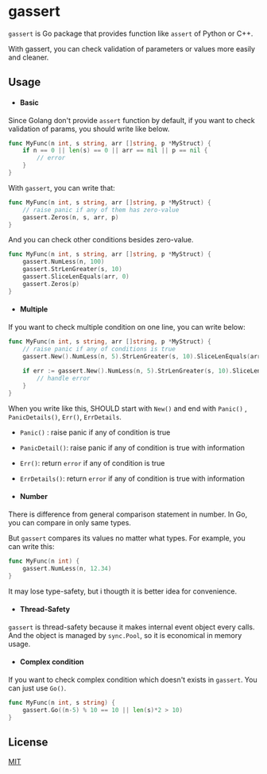 # gassert

`gassert` is Go package that provides function like `assert` of Python or C++.

With gassert, you can check validation of parameters or values more easily and cleaner.

## Usage

- #### Basic

Since Golang don't provide `assert` function by default, if you want to check validation of params, you should write like below. 

```go
func MyFunc(n int, s string, arr []string, p *MyStruct) {
    if n == 0 || len(s) == 0 || arr == nil || p == nil {
        // error
    }
}
```

With `gassert`, you can write that:

```go
func MyFunc(n int, s string, arr []string, p *MyStruct) {
  	// raise panic if any of them has zero-value
	gassert.Zeros(n, s, arr, p)
}
```

And you can check other conditions besides zero-value.

```go
func MyFunc(n int, s string, arr []string, p *MyStruct) {
  	gassert.NumLess(n, 100)
  	gassert.StrLenGreater(s, 10)
  	gassert.SliceLenEquals(arr, 0)
  	gassert.Zeros(p)
}
```

- #### Multiple

If you want to check multiple condition on one line, you can write below:

```go
func MyFunc(n int, s string, arr []string, p *MyStruct) {
  	// raise panic if any of conditions is true
  	gassert.New().NumLess(n, 5).StrLenGreater(s, 10).SliceLenEquals(arr, 0).Zeros(0).Panic()
  
  	if err := gassert.New().NumLess(n, 5).StrLenGreater(s, 10).SliceLenEquals(arr, 0).Zeros(0).Err(); err != nil {
    	// handle error
  	}
}
```

When you write like this, SHOULD start with `New()` and end with `Panic()` , `PanicDetails()`, `Err()`, `ErrDetails`.

- `Panic()` : raise panic if any of condition is true
- `PanicDetail()`: raise panic if any of condition is true with information
- `Err()`: return `error` if any of condition is true
- `ErrDetails()`: return `error` if any of condition is true with information

- #### Number

There is difference from general comparison statement in number. In Go, you can compare in only same types.

But `gassert` compares its values no matter what types.  For example, you can write this:

```go
func MyFunc(n int) {
  	gassert.NumLess(n, 12.34)
}
```

It may lose type-safety, but i thougth it is better idea for convenience.

- #### Thread-Safety

`gassert` is thread-safety because it makes internal event object every calls. And the object is managed by `sync.Pool`, so it is economical in memory usage.

- #### Complex condition

If you want to check complex condition which doesn't exists in `gassert`. You can just use `Go()`.

```go
func MyFunc(n int, s string) {
  	gassert.Go((n-5) % 10 == 10 || len(s)*2 > 10)
}
```

## License

[MIT](https://github.com/zajann/gassert/blob/main/LICENSE)
